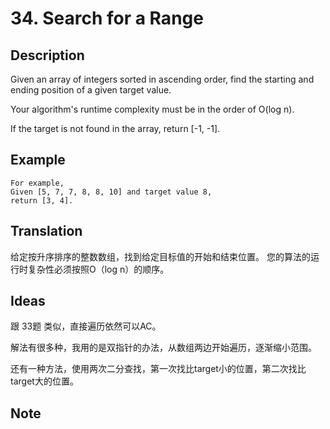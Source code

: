 # 34. Search for a Range
## Description
Given an array of integers sorted in ascending order, find the starting and ending position of a given target value.

Your algorithm's runtime complexity must be in the order of O(log n).

If the target is not found in the array, return [-1, -1].

## Example
```$xslt
For example,
Given [5, 7, 7, 8, 8, 10] and target value 8,
return [3, 4].

```
## Translation
给定按升序排序的整数数组，找到给定目标值的开始和结束位置。 您的算法的运行时复杂性必须按照O（log n）的顺序。

## Ideas
跟 33题 类似，直接遍历依然可以AC。

解法有很多种，我用的是双指针的办法，从数组两边开始遍历，逐渐缩小范围。

还有一种方法，使用两次二分查找，第一次找比target小的位置，第二次找比target大的位置。

## Note

